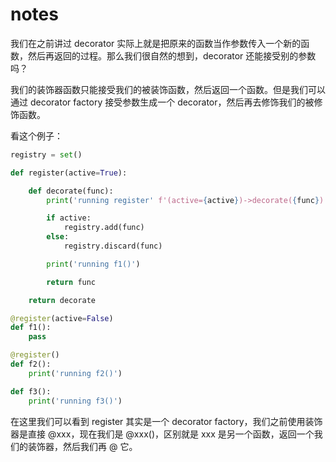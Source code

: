 # notes

我们在之前讲过 decorator 实际上就是把原来的函数当作参数传入一个新的函数，然后再返回的过程。那么我们很自然的想到，decorator 还能接受别的参数吗？

我们的装饰器函数只能接受我们的被装饰函数，然后返回一个函数。但是我们可以通过 decorator factory 接受参数生成一个 decorator，然后再去修饰我们的被修饰函数。

看这个例子：

```python
registry = set()

def register(active=True):

    def decorate(func):
        print('running register' f'(active={active})->decorate({func})') 

        if active:
            registry.add(func) 
        else:
            registry.discard(func)

        print('running f1()')

        return func 

    return decorate

@register(active=False) 
def f1():
    pass

@register() 
def f2():
    print('running f2()')

def f3():
    print('running f3()')
```

在这里我们可以看到 register 其实是一个 decorator factory，我们之前使用装饰器是直接 @xxx，现在我们是 @xxx()，区别就是 xxx 是另一个函数，返回一个我们的装饰器，然后我们再 @ 它。